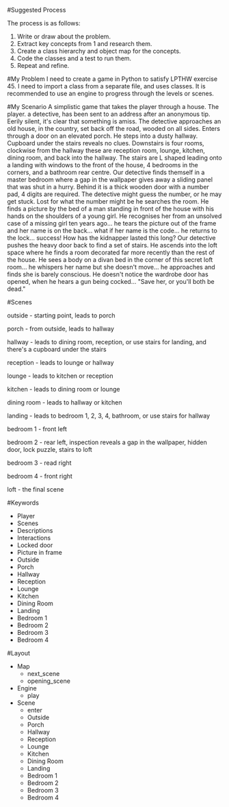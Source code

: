 #Suggested Process

The process is as follows:

1. Write or draw about the problem.
2. Extract key concepts from 1 and research them.
3. Create a class hierarchy and object map for the concepts.
4. Code the classes and a test to run them.
5. Repeat and refine.

#My Problem
I need to create a game in Python to satisfy LPTHW exercise 45. I need to import a class from a separate file, and uses classes. It is recommended to use an engine to progress through the levels or scenes.

#My Scenario
A simplistic game that takes the player through a house. The player. a detective, has been sent to an address after an anonymous tip. Eerily silent, it's clear that something is amiss. The detective approaches an old house, in the country, set back off the road, wooded on all sides. Enters through a door on an elevated porch. He steps into a dusty hallway. Cupboard under the stairs reveals no clues. Downstairs is four rooms, clockwise from the hallway these are reception room, lounge, kitchen, dining room, and back into the hallway. The stairs are L shaped leading onto a landing with windows to the front of the house, 4 bedrooms in the corners, and a bathroom rear centre. Our detective finds themself in a master bedroom where a gap in the wallpaper gives away a sliding panel that was shut in a hurry. Behind it is a thick wooden door with a number pad, 4 digits are required. The detective might guess the number, or he may get stuck. Lost for what the number might be he searches the room. He finds a picture by the bed of a man standing in front of the house with his hands on the shoulders of a young girl. He recognises her from an unsolved case of a missing girl ten years ago... he tears the picture out of the frame and her name is on the back... what if her name is the code... he returns to the lock... success! How has the kidnapper lasted this long? Our detective pushes the heavy door back to find a set of stairs. He ascends into the loft space where he finds a room decorated far more recently than the rest of the house. He sees a body on a divan bed in the corner of this secret loft room... he whispers her name but she doesn't move... he approaches and finds she is barely conscious. He doesn't notice the wardrobe door has opened, when he hears a gun being cocked... "Save her, or you'll both be dead."

#Scenes

outside - starting point, leads to porch

porch - from outside, leads to hallway

hallway - leads to dining room, reception, or use stairs for landing, and there's a cupboard under the stairs

reception - leads to lounge or hallway

lounge - leads to kitchen or reception

kitchen - leads to dining room or lounge

dining room - leads to hallway or kitchen

landing - leads to bedroom 1, 2, 3, 4, bathroom, or use stairs for hallway

bedroom 1 - front left

bedroom 2 - rear left, inspection reveals a gap in the wallpaper, hidden door, lock puzzle, stairs to loft

bedroom 3 - read right

bedroom 4 - front right

loft - the final scene

#Keywords
* Player
* Scenes
* Descriptions
* Interactions
* Locked door
* Picture in frame
* Outside
* Porch
* Hallway
* Reception
* Lounge
* Kitchen
* Dining Room
* Landing
* Bedroom 1
* Bedroom 2
* Bedroom 3
* Bedroom 4

#Layout
* Map
  - next_scene
  - opening_scene
* Engine
  - play
* Scene
  - enter
  * Outside
  * Porch
  * Hallway
  * Reception
  * Lounge
  * Kitchen
  * Dining Room
  * Landing
  * Bedroom 1
  * Bedroom 2
  * Bedroom 3
  * Bedroom 4
